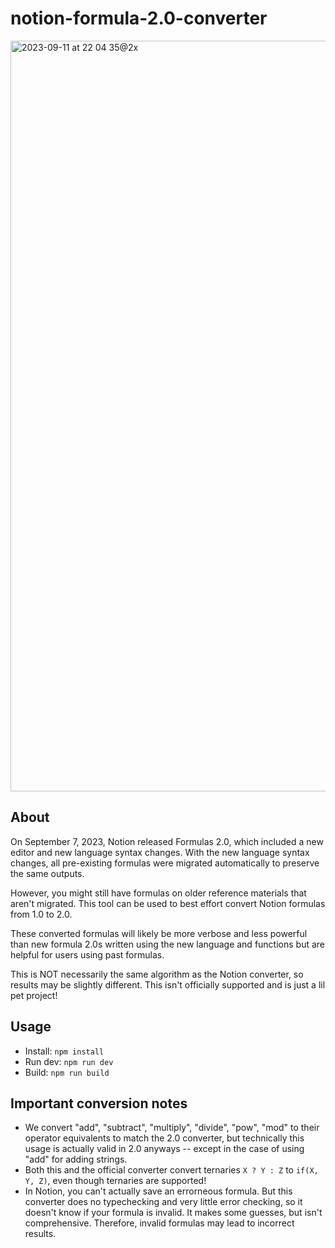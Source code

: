 # notion-formula-2.0-converter

<img width="1201" alt="2023-09-11 at 22 04 35@2x" src="https://github.com/wustep/notion-formula-2.0-converter/assets/6259534/4e024827-315e-4d62-9ded-ce284af4789d">

## About
On September 7, 2023, Notion released Formulas 2.0, which included a new editor and new language syntax changes. With the new language syntax changes, all pre-existing formulas were migrated automatically to preserve the same outputs. 

However, you might still have formulas on older reference materials that aren't migrated. This tool can be used to best effort convert Notion formulas from 1.0 to 2.0. 

These converted formulas will likely be more verbose and less powerful than new formula 2.0s written using the new language and functions but are helpful for users using past formulas.

This is NOT necessarily the same algorithm as the Notion converter, so results may be slightly different. This isn't officially supported and is just a lil pet project!

## Usage
- Install: `npm install`
- Run dev: `npm run dev`
- Build: `npm run build`

## Important conversion notes

- We convert "add", "subtract", "multiply", "divide", "pow", "mod" to their operator equivalents to match the 2.0 converter, but technically this usage is actually valid in 2.0 anyways -- except in the case of using "add" for adding strings.
- Both this and the official converter convert ternaries `X ? Y : Z` to `if(X, Y, Z)`, even though ternaries are supported!
- In Notion, you can't actually save an errorneous formula. But this converter does no typechecking and very little error checking, so it doesn't know if your formula is invalid. It makes some guesses, but isn't comprehensive. Therefore, invalid formulas may lead to incorrect results. 
